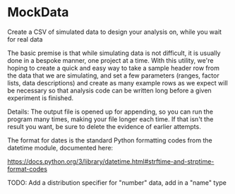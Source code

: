 # MockData
Create a CSV of simulated data to design your analysis on, while you wait for
real data

The basic premise is that while simulating data is not difficult, it is 
usually done in a bespoke manner, one project at a time.  With this utility, 
we're hoping to create a quick and easy way to take a sample header row from 
the data that we are simulating, and set a few parameters (ranges, factor 
lists, data descriptions) and create as many example rows as we expect will 
be necessary so that analysis code can be written long before a given 
experiment is finished.

Details: 
The output file is opened up for appending, so you can run the program many 
times, making your file longer each time.  If that isn't the result you want, 
be sure to delete the evidence of earlier attempts.

The format for dates is the standard Python formatting codes from the datetime 
module, documented here: 

https://docs.python.org/3/library/datetime.html#strftime-and-strptime-format-codes

TODO:
Add a distribution specifier for "number" data, add in a "name" type